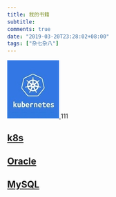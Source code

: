 ```yaml
---
title: 我的书籍
subtitle:
comments: true
date: "2019-03-20T23:28:02+08:00"
tags: ["杂七杂八"]
---
```

[![](assets/markdown-img-paste-20200410161754967.png) ](https://db2go.net/k8s) 111
## [k8s](https://db2go.net/k8s)

## [Oracle](https://db2go.net/oracle)

## [MySQL](https://db2go.net/mysql)
